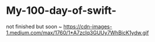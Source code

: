 # My-100-day-of-swift-
not finished but soon ~
https://cdn-images-1.medium.com/max/1760/1*A7zcIq3GUUy7WhBicK1ydw.gif
